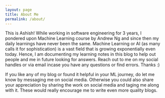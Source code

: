 ```yaml
---
layout: page
title: About Me
permalink: /about/
---
```

This is Ashish! While working in software engineering for 3 years, I pondered upon Machine Learning course by Andrew Ng and since then my daily learnings have never been the same. Machine Learning or AI (as many calls it for sophistication) is a vast field that is growing exponentially even today. Hence, I am documenting my learning notes in this blog to help out people and me in future looking for answers. Reach out to me on my social handles or via email incase you have any questions or find errors. Thanks :)

If you like any of my blog or found it helpful in your ML journey, do let me know by messaging me on social media. Otherwise you could also share your appreciation by sharing the work on social media and taging me along with it. These would really encourage me to write even more quality blogs.

